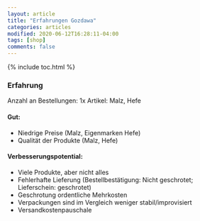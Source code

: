 ```yaml
---
layout: article
title: "Erfahrungen Gozdawa"
categories: articles
modified: 2020-06-12T16:28:11-04:00
tags: [shop]
comments: false
---
```


{% include toc.html %}

### Erfahrung

Anzahl an Bestellungen: 1x
Artikel: Malz, Hefe

#### Gut:
* Niedrige Preise (Malz, Eigenmarken Hefe)
* Qualität der Produkte (Malz, Hefe)

#### Verbesserungspotential:
* Viele Produkte, aber nicht alles
* Fehlerhafte Lieferung (Bestellbestätigung: Nicht geschrotet; Lieferschein: geschrotet)
* Geschrotung ordentliche Mehrkosten
* Verpackungen sind im Vergleich weniger stabil/improvisiert
* Versandkostenpauschale
